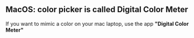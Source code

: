 ## MacOS: color picker is called Digital Color Meter

If you want to mimic a color on your mac laptop, use the app **"Digital Color Meter"**